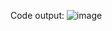 Code output:
![image](https://github.com/shanedenneycuizon/Cuizon_ProgramSim/assets/111852805/2048c12e-f928-4c24-8014-19c15974f724)
